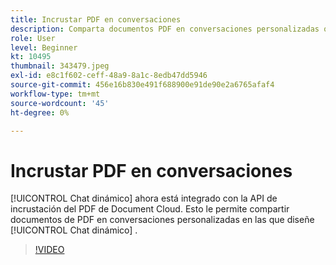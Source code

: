 ```yaml
---
title: Incrustar PDF en conversaciones
description: Comparta documentos PDF en conversaciones personalizadas que diseñe en Dynamic Chat.
role: User
level: Beginner
kt: 10495
thumbnail: 343479.jpeg
exl-id: e8c1f602-ceff-48a9-8a1c-8edb47dd5946
source-git-commit: 456e16b830e491f688900e91de90e2a6765afaf4
workflow-type: tm+mt
source-wordcount: '45'
ht-degree: 0%

---
```


# Incrustar PDF en conversaciones

[!UICONTROL Chat dinámico]  ahora está integrado con la API de incrustación del PDF de Document Cloud. Esto le permite compartir documentos de PDF en conversaciones personalizadas en las que diseñe [!UICONTROL Chat dinámico] .

>[!VIDEO](https://video.tv.adobe.com/v/343479/?quality=12&learn=on)
